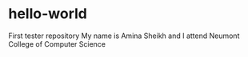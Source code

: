 # hello-world
First tester repository
My name is Amina Sheikh and I attend Neumont College of Computer Science
